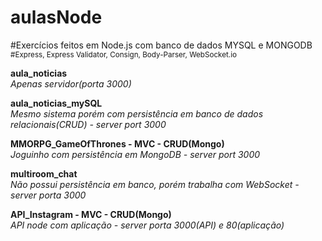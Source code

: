 # aulasNode
#Exercícios feitos em Node.js com banco de dados MYSQL e MONGODB</br>
<small>#Express, Express Validator, Consign, Body-Parser, WebSocket.io</small>

<b>aula_noticias</b></br>
<i>Apenas servidor(porta 3000)</i>
</hr>

<b>aula_noticias_mySQL</b></br>
<i>Mesmo sistema porém com persistência em banco de dados relacionais(CRUD) - server port 3000 </i>
</hr>

<b>MMORPG_GameOfThrones - MVC - CRUD(Mongo)</b></br>
<i>Joguinho com persistência em MongoDB - server port 3000</i>
</hr>

<b>multiroom_chat</b></br>
<i>Não possui persistência em banco, porém trabalha com WebSocket - server porta 3000 </i>
</hr>

<b>API_Instagram - MVC - CRUD(Mongo)</b></br>
<i>API node com aplicação - server porta 3000(API) e 80(aplicação)</i>
</hr>
